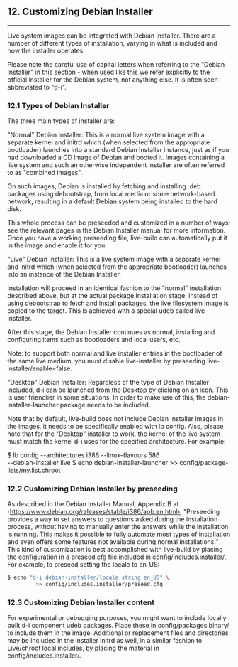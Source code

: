 
## 12. Customizing Debian Installer
--------

Live system images can be integrated with Debian Installer. There are a number of different types of installation, varying in what is included and how the installer operates.

Please note the careful use of capital letters when referring to the "Debian Installer" in this section - when used like this we refer explicitly to the official installer for the Debian system, not anything else. It is often seen abbreviated to "d-i".

### 12.1 Types of Debian Installer

The three main types of installer are:

"Normal" Debian Installer: This is a normal live system image with a separate kernel and initrd which (when selected from the appropriate bootloader) launches into a standard Debian Installer instance, just as if you had downloaded a CD image of Debian and booted it. Images containing a live system and such an otherwise independent installer are often referred to as "combined images".

On such images, Debian is installed by fetching and installing .deb packages using debootstrap, from local media or some network-based network, resulting in a default Debian system being installed to the hard disk.

This whole process can be preseeded and customized in a number of ways; see the relevant pages in the Debian Installer manual for more information. Once you have a working preseeding file, live-build can automatically put it in the image and enable it for you.

"Live" Debian Installer: This is a live system image with a separate kernel and initrd which (when selected from the appropriate bootloader) launches into an instance of the Debian Installer.

Installation will proceed in an identical fashion to the "normal" installation described above, but at the actual package installation stage, instead of using debootstrap to fetch and install packages, the live filesystem image is copied to the target. This is achieved with a special udeb called live-installer.

After this stage, the Debian Installer continues as normal, installing and configuring items such as bootloaders and local users, etc.

Note: to support both normal and live installer entries in the bootloader of the same live medium, you must disable live-installer by preseeding live-installer/enable=false.

"Desktop" Debian Installer: Regardless of the type of Debian Installer included, d-i can be launched from the Desktop by clicking on an icon. This is user friendlier in some situations. In order to make use of this, the debian-installer-launcher package needs to be included.

Note that by default, live-build does not include Debian Installer images in the images, it needs to be specifically enabled with lb config. Also, please note that for the "Desktop" installer to work, the kernel of the live system must match the kernel d-i uses for the specified architecture. For example:

$ lb config --architectures i386 --linux-flavours 586 \
         --debian-installer live
$ echo debian-installer-launcher >> config/package-lists/my.list.chroot

### 12.2 Customizing Debian Installer by preseeding

As described in the Debian Installer Manual, Appendix B at ‹https://www.debian.org/releases/stable/i386/apb.en.html›, "Preseeding provides a way to set answers to questions asked during the installation process, without having to manually enter the answers while the installation is running. This makes it possible to fully automate most types of installation and even offers some features not available during normal installations." This kind of customization is best accomplished with live-build by placing the configuration in a preseed.cfg file included in config/includes.installer/. For example, to preseed setting the locale to en_US:

```bash
$ echo "d-i debian-installer/locale string en_US" \
         >> config/includes.installer/preseed.cfg
```

### 12.3 Customizing Debian Installer content

For experimental or debugging purposes, you might want to include locally built d-i component udeb packages. Place these in config/packages.binary/ to include them in the image. Additional or replacement files and directories may be included in the installer initrd as well, in a similar fashion to Live/chroot local includes, by placing the material in config/includes.installer/.
